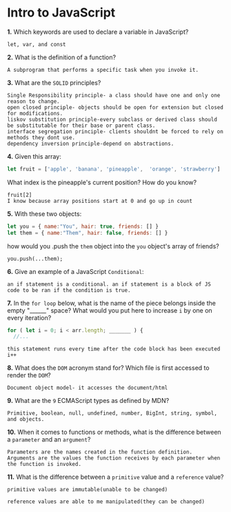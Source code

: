 # Intro to JavaScript

**1.** Which keywords are used to declare a variable in JavaScript?
<!-- enter you answer in the space below -->
```
let, var, and const
```
**2.** What is the definition of a function?
<!-- enter you answer in the space below -->
```
A subprogram that performs a specific task when you invoke it.
```
**3.** What are the `SOLID` principles?
<!-- enter you answer in the space below -->
```
Single Responsibility principle- a class should have one and only one reason to change.
open closed principle- objects should be open for extension but closed for modifications.
liskov substitution principle-every subclass or derived class should be substitutable for their base or parent class.
interface segregation principle- clients shouldnt be forced to rely on methods they dont use.
dependency inversion principle-depend on abstractions.
```
**4.** Given this array: 
```js
let fruit = ['apple', 'banana', 'pineapple',  'orange', 'strawberry']
``` 
What index is the pineapple's current position? How do you know?
<!-- enter you answer in the space below -->
```
fruit[2]
I know because array positions start at 0 and go up in count
```
**5.** With these two objects: 
```js
let you = { name:"You", hair: true, friends: [] }
let them = { name:"Them", hair: false, friends: [] }
```
how would you .push the `them` object into the `you` object's array of friends?
<!-- enter you answer in the space below -->
```
you.push(...them);
```

**6.** Give an example of a JavaScript `Conditional`:
<!-- enter you answer in the space below -->
```
an if statement is a conditional. an if statement is a block of JS code to be ran if the condition is true.
```
**7.** In the `for loop` below, what is the name of the piece belongs inside the empty "______" space? What would you put here to increase `i` by one on every iteration?
```js
for ( let i = 0; i < arr.length; _______ ) {
  //...
```
<!-- enter you answer in the space below -->
```
this statement runs every time after the code block has been executed
i++
```
**8.** What does the `DOM` acronym stand for? Which file is first accessed to render the `DOM`?
<!-- enter you answer in the space below -->
```
Document object model- it accesses the document/html
```

**9.** What are the `9` ECMAScript types as defined by MDN?
<!-- enter you answer in the space below -->
```
Primitive, boolean, null, undefined, number, BigInt, string, symbol, and objects.
```
**10.** When it comes to functions or methods, what is the difference between a `parameter` and an `argument`?
<!-- enter you answer in the space below -->
```
Parameters are the names created in the function definition.
Arguments are the values the function receives by each parameter when the function is invoked.
```
**11.** What is the difference between a `primitive` value and a `reference` value?
<!-- enter you answer in the space below -->
```
primitive values are immutable(unable to be changed)

reference values are able to me manipulated(they can be changed)

```